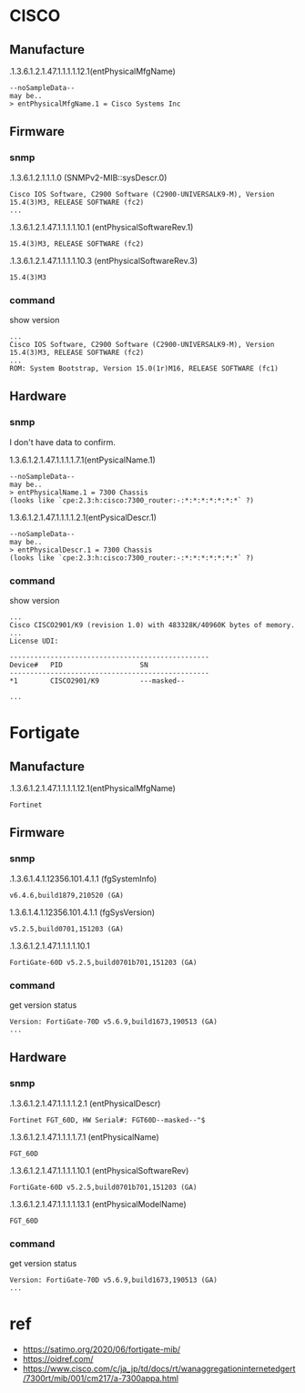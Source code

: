 # CISCO

## Manufacture

.1.3.6.1.2.1.47.1.1.1.1.12.1(entPhysicalMfgName)

```
--noSampleData--
may be..
> entPhysicalMfgName.1 = Cisco Systems Inc
```

## Firmware 

### snmp

.1.3.6.1.2.1.1.1.0 (SNMPv2-MIB::sysDescr.0)

```
Cisco IOS Software, C2900 Software (C2900-UNIVERSALK9-M), Version 15.4(3)M3, RELEASE SOFTWARE (fc2)
...
```

.1.3.6.1.2.1.47.1.1.1.1.10.1 (entPhysicalSoftwareRev.1)

```
15.4(3)M3, RELEASE SOFTWARE (fc2)
```

.1.3.6.1.2.1.47.1.1.1.1.10.3 (entPhysicalSoftwareRev.3)

```
15.4(3)M3
```


### command

show version

```
...
Cisco IOS Software, C2900 Software (C2900-UNIVERSALK9-M), Version 15.4(3)M3, RELEASE SOFTWARE (fc2)
...
ROM: System Bootstrap, Version 15.0(1r)M16, RELEASE SOFTWARE (fc1)
```

## Hardware

### snmp

I don't have data to confirm.

1.3.6.1.2.1.47.1.1.1.1.7.1(entPysicalName.1)

```
--noSampleData--
may be..
> entPhysicalName.1 = 7300 Chassis
(looks like `cpe:2.3:h:cisco:7300_router:-:*:*:*:*:*:*:*` ?)
```

1.3.6.1.2.1.47.1.1.1.1.2.1(entPysicalDescr.1)

```
--noSampleData--
may be..
> entPhysicalDescr.1 = 7300 Chassis
(looks like `cpe:2.3:h:cisco:7300_router:-:*:*:*:*:*:*:*` ?)
```

### command

show version

```
...
Cisco CISCO2901/K9 (revision 1.0) with 483328K/40960K bytes of memory.
...
License UDI:

-------------------------------------------------
Device#   PID                   SN
-------------------------------------------------
*1        CISCO2901/K9          ---masked--

...
```


# Fortigate

## Manufacture

.1.3.6.1.2.1.47.1.1.1.1.12.1(entPhysicalMfgName)

```
Fortinet
```

## Firmware

### snmp

.1.3.6.1.4.1.12356.101.4.1.1 (fgSystemInfo)

```
v6.4.6,build1879,210520 (GA)
```

1.3.6.1.4.1.12356.101.4.1.1 (fgSysVersion)

```
v5.2.5,build0701,151203 (GA)
```

.1.3.6.1.2.1.47.1.1.1.1.10.1

```
FortiGate-60D v5.2.5,build0701b701,151203 (GA)
```

### command

get version status

```
Version: FortiGate-70D v5.6.9,build1673,190513 (GA)
...
```

## Hardware

### snmp

.1.3.6.1.2.1.47.1.1.1.1.2.1 (entPhysicalDescr)

```
Fortinet FGT_60D, HW Serial#: FGT60D--masked--"$
```

.1.3.6.1.2.1.47.1.1.1.1.7.1 (entPhysicalName)

```
FGT_60D
```

.1.3.6.1.2.1.47.1.1.1.1.10.1 (entPhysicalSoftwareRev)

```
FortiGate-60D v5.2.5,build0701b701,151203 (GA)
```

.1.3.6.1.2.1.47.1.1.1.1.13.1 (entPhysicalModelName)

```
FGT_60D
```


### command

get version status

```
Version: FortiGate-70D v5.6.9,build1673,190513 (GA)
...
```

# ref

- https://satimo.org/2020/06/fortigate-mib/
- https://oidref.com/
- https://www.cisco.com/c/ja_jp/td/docs/rt/wanaggregationinternetedgert/7300rt/mib/001/cm217/a-7300appa.html
